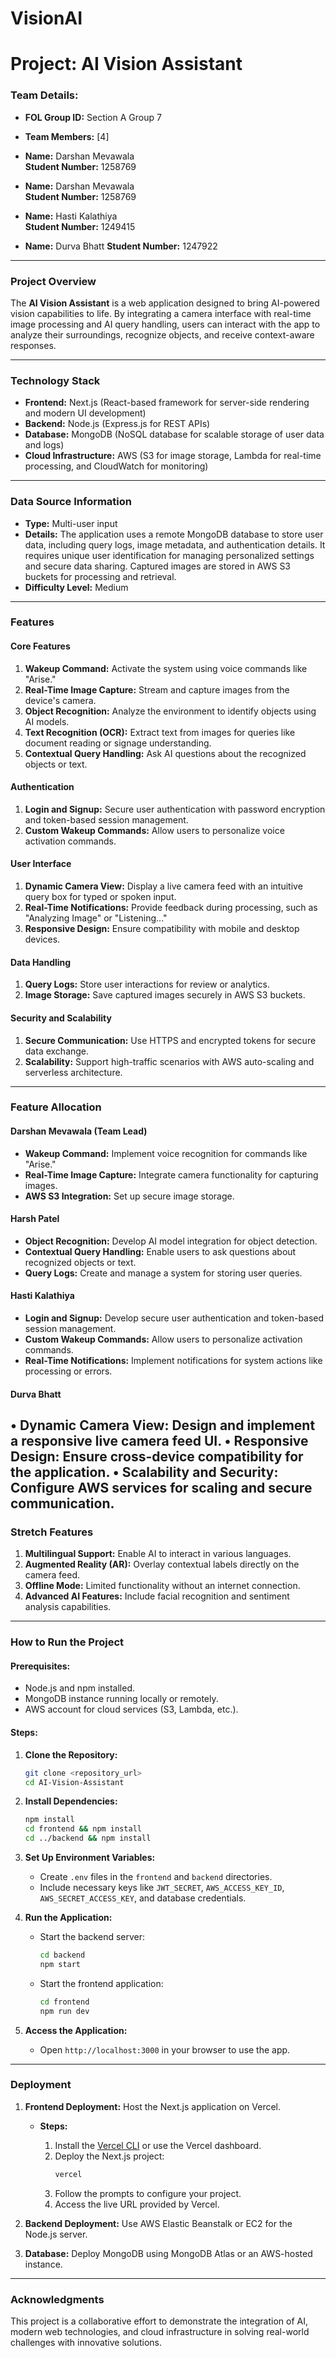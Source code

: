 # VisionAI

# Project: AI Vision Assistant

### **Team Details:**
- **FOL Group ID:** Section A Group 7
- **Team Members:** [4]

- **Name:** Darshan Mevawala  
  **Student Number:** 1258769

- **Name:** Darshan Mevawala  
  **Student Number:** 1258769

- **Name:** Hasti Kalathiya  
  **Student Number:** 1249415

- **Name:** Durva Bhatt
  **Student Number:** 1247922

---

### **Project Overview**
The **AI Vision Assistant** is a web application designed to bring AI-powered vision capabilities to life. By integrating a camera interface with real-time image processing and AI query handling, users can interact with the app to analyze their surroundings, recognize objects, and receive context-aware responses. 

---

### **Technology Stack**
- **Frontend:** Next.js (React-based framework for server-side rendering and modern UI development)
- **Backend:** Node.js (Express.js for REST APIs)
- **Database:** MongoDB (NoSQL database for scalable storage of user data and logs)
- **Cloud Infrastructure:** AWS (S3 for image storage, Lambda for real-time processing, and CloudWatch for monitoring)

---

### **Data Source Information**
- **Type:** Multi-user input
- **Details:** The application uses a remote MongoDB database to store user data, including query logs, image metadata, and authentication details. It requires unique user identification for managing personalized settings and secure data sharing. Captured images are stored in AWS S3 buckets for processing and retrieval.  
- **Difficulty Level:** Medium

---

### **Features**
#### **Core Features**
1. **Wakeup Command:** Activate the system using voice commands like "Arise."
2. **Real-Time Image Capture:** Stream and capture images from the device's camera.
3. **Object Recognition:** Analyze the environment to identify objects using AI models.
4. **Text Recognition (OCR):** Extract text from images for queries like document reading or signage understanding.
5. **Contextual Query Handling:** Ask AI questions about the recognized objects or text.

#### **Authentication**
1. **Login and Signup:** Secure user authentication with password encryption and token-based session management.
2. **Custom Wakeup Commands:** Allow users to personalize voice activation commands.

#### **User Interface**
1. **Dynamic Camera View:** Display a live camera feed with an intuitive query box for typed or spoken input.
2. **Real-Time Notifications:** Provide feedback during processing, such as "Analyzing Image" or "Listening..." 
3. **Responsive Design:** Ensure compatibility with mobile and desktop devices.

#### **Data Handling**
1. **Query Logs:** Store user interactions for review or analytics.
2. **Image Storage:** Save captured images securely in AWS S3 buckets.

#### **Security and Scalability**
1. **Secure Communication:** Use HTTPS and encrypted tokens for secure data exchange.
2. **Scalability:** Support high-traffic scenarios with AWS auto-scaling and serverless architecture.

---

### **Feature Allocation**
#### **Darshan Mevawala (Team Lead)**
- **Wakeup Command:** Implement voice recognition for commands like "Arise."
- **Real-Time Image Capture:** Integrate camera functionality for capturing images.
- **AWS S3 Integration:** Set up secure image storage.

#### **Harsh Patel**
- **Object Recognition:** Develop AI model integration for object detection.
- **Contextual Query Handling:** Enable users to ask questions about recognized objects or text.
- **Query Logs:** Create and manage a system for storing user queries.

#### **Hasti Kalathiya**
- **Login and Signup:** Develop secure user authentication and token-based session management.
- **Custom Wakeup Commands:** Allow users to personalize activation commands.
- **Real-Time Notifications:** Implement notifications for system actions like processing or errors.

#### **Durva Bhatt**
•⁠  ⁠**Dynamic Camera View:** Design and implement a responsive live camera feed UI.
•⁠  ⁠**Responsive Design:** Ensure cross-device compatibility for the application.
•⁠  ⁠**Scalability and Security:** Configure AWS services for scaling and secure communication.
---

### **Stretch Features**
1. **Multilingual Support:** Enable AI to interact in various languages.
2. **Augmented Reality (AR):** Overlay contextual labels directly on the camera feed.
3. **Offline Mode:** Limited functionality without an internet connection.
4. **Advanced AI Features:** Include facial recognition and sentiment analysis capabilities.

---

### **How to Run the Project**
#### **Prerequisites:**
- Node.js and npm installed.
- MongoDB instance running locally or remotely.
- AWS account for cloud services (S3, Lambda, etc.).

#### **Steps:**
1. **Clone the Repository:**
   ```bash
   git clone <repository_url>
   cd AI-Vision-Assistant
   ```

2. **Install Dependencies:**
   ```bash
   npm install
   cd frontend && npm install
   cd ../backend && npm install
   ```

3. **Set Up Environment Variables:**
   - Create `.env` files in the `frontend` and `backend` directories.
   - Include necessary keys like `JWT_SECRET`, `AWS_ACCESS_KEY_ID`, `AWS_SECRET_ACCESS_KEY`, and database credentials.

4. **Run the Application:**
   - Start the backend server:
     ```bash
     cd backend
     npm start
     ```
   - Start the frontend application:
     ```bash
     cd frontend
     npm run dev
     ```

5. **Access the Application:**
   - Open `http://localhost:3000` in your browser to use the app.

---

### **Deployment**
1. **Frontend Deployment:** Host the Next.js application on Vercel.
   - **Steps:**
   
     1. Install the [Vercel CLI](https://vercel.com/docs/cli) or use the Vercel dashboard.
     2. Deploy the Next.js project:
        ```bash
        vercel
        ```
     3. Follow the prompts to configure your project.
     4. Access the live URL provided by Vercel.

2. **Backend Deployment:** Use AWS Elastic Beanstalk or EC2 for the Node.js server.
3. **Database:** Deploy MongoDB using MongoDB Atlas or an AWS-hosted instance.

---

### **Acknowledgments**
This project is a collaborative effort to demonstrate the integration of AI, modern web technologies, and cloud infrastructure in solving real-world challenges with innovative solutions.
